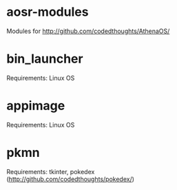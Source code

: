# aosr-modules
Modules for http://github.com/codedthoughts/AthenaOS/

# bin_launcher
Requirements: Linux OS

# appimage
Requirements: Linux OS

# pkmn
Requirements: tkinter, pokedex (http://github.com/codedthoughts/pokedex/)
